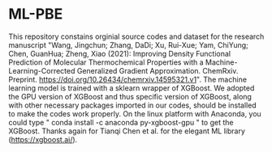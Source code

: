 # ML-PBE
This repository constains orginial source codes and dataset for the research manuscript "Wang, Jingchun; Zhang, DaDi; Xu, Rui-Xue; Yam, ChiYung; Chen, GuanHua; Zheng, Xiao (2021): Improving Density Functional Prediction of Molecular Thermochemical Properties with a Machine-Learning-Corrected Generalized Gradient Approximation. ChemRxiv. Preprint. https://doi.org/10.26434/chemrxiv.14595321.v1".
The machine learning model is trained with a sklearn wrapper of XGBoost. We adopted the GPU version of XGBoost and thus specific version of XGBoost, along with other necessary packages imported in our codes, should be installed to make the codes work properly. On the linux platform with Anaconda, you could type " conda install -c anaconda py-xgboost-gpu " to get the XGBoost. 
Thanks again for Tianqi Chen et al. for the elegant ML library (https://xgboost.ai/).
